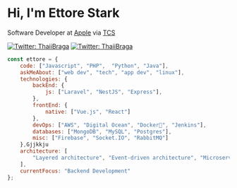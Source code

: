 
# Hi, I'm Ettore Stark
Software Developer at [Apple](https://apple.com) via [TCS](https://tcs.com)

[![Twitter: ThaiiBraga](https://img.shields.io/badge/linkedin-%230077B5.svg?style=for-the-badge&logo=linkedin&logoColor=white)](https://www.linkedin.com/in/ettorestark/)
[![Twitter: ThaiiBraga](https://img.shields.io/badge/ettorestark-%23E4405F.svg?style=for-the-badge&logo=Instagram&logoColor=white)](https://www.instagram.com/ettorestark/)



```javascript
const ettore = {
    code: ["Javascript", "PHP",  "Python", "Java"],
    askMeAbout: ["web dev", "tech", "app dev", "linux"],
    technologies: {
        backEnd: {
            js: ["Laravel", "NestJS", "Express"],
        },
        frontEnd: {
            native: ["Vue.js", "React"]
        },
        devOps: ["AWS", "Digital Ocean", "Docker🐳", "Jenkins"],
        databases: ["MongoDB", "MySQL", "Postgres"],
        misc: ["Firebase", "Socket.IO", "RabbitMQ"]
    },Gjjkkju
    architecture: [
	    "Layered architecture", "Event-driven architecture", "Microservices architecture" 
    ],
    currentFocus: "Backend Development"
};
```

